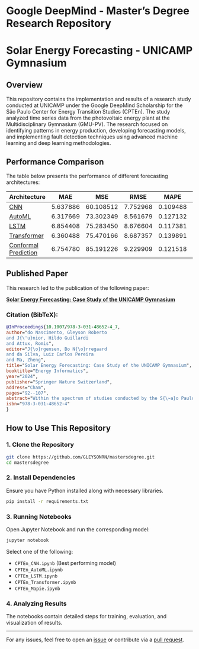 # Google DeepMind - Master’s Degree Research Repository

# Solar Energy Forecasting - UNICAMP Gymnasium

## Overview
This repository contains the implementation and results of a research study conducted at UNICAMP under the Google DeepMind Scholarship for the São Paulo Center for Energy Transition Studies (CPTEn). The study analyzed time series data from the photovoltaic energy plant at the Multidisciplinary Gymnasium (GMU-PV). The research focused on identifying patterns in energy production, developing forecasting models, and implementing fault detection techniques using advanced machine learning and deep learning methodologies.

## Performance Comparison
The table below presents the performance of different forecasting architectures:

| Architecture | MAE | MSE | RMSE | MAPE | R² |
|-------------|-----|-----|------|------|-----|
| [CNN](https://github.com/GLEYSONRN/mastersdegree/blob/main/CPTEn_CNN.ipynb) | 5.637886 | 60.108512 | 7.752968 | 0.109488 | 0.947105 |
| [AutoML](https://github.com/GLEYSONRN/mastersdegree/blob/main/CPTEn_AutoML.ipynb) | 6.317669 | 73.302349 | 8.561679 | 0.127132 | 0.935494 |
| [LSTM](https://github.com/GLEYSONRN/mastersdegree/blob/main/CPTEn_LSTM.ipynb) | 6.854408 | 75.283450 | 8.676604 | 0.117381 | 0.933751 |
| [Transformer](https://github.com/GLEYSONRN/mastersdegree/blob/main/CPTEn_Transformer.ipynb) | 6.360488 | 75.470166 | 8.687357 | 0.139891 | 0.933586 |
| [Conformal Prediction](https://github.com/GLEYSONRN/mastersdegree/blob/main/CPTEn_Mapie.ipynb) | 6.754780 | 85.191226 | 9.229909 | 0.121518 | 0.925032 |

## Published Paper
This research led to the publication of the following paper:

**[Solar Energy Forecasting: Case Study of the UNICAMP Gymnasium](https://link.springer.com/chapter/10.1007/978-3-031-48652-4_7)**

### Citation (BibTeX):
```bibtex
@InProceedings{10.1007/978-3-031-48652-4_7,
author="do Nascimento, Gleyson Roberto
and J{\'u}nior, Hildo Guillardi
and Attux, Romis",
editor="J{\o}rgensen, Bo N{\o}rregaard
and da Silva, Luiz Carlos Pereira
and Ma, Zheng",
title="Solar Energy Forecasting: Case Study of the UNICAMP Gymnasium",
booktitle="Energy Informatics",
year="2024",
publisher="Springer Nature Switzerland",
address="Cham",
pages="92--107",
abstract="Within the spectrum of studies conducted by the S{\~a}o Paulo Center for Energy Transition Studies (CPTEn), time series from the Photovoltaic Energy Plant of the UNICAMP Multidisciplinary Gymnasium (GMU-PV) were analyzed. This plant is associated with the first implementation of a photovoltaic system in the context of the Sustainable Campus Project (PCS) at UNICAMP - as a consequence, it originated the most extensive and robust time series in the project.",
isbn="978-3-031-48652-4"
}
```

## How to Use This Repository

### 1. Clone the Repository
```sh
git clone https://github.com/GLEYSONRN/mastersdegree.git
cd mastersdegree
```

### 2. Install Dependencies
Ensure you have Python installed along with necessary libraries.
```sh
pip install -r requirements.txt
```

### 3. Running Notebooks
Open Jupyter Notebook and run the corresponding model:
```sh
jupyter notebook
```
Select one of the following:
- `CPTEn_CNN.ipynb` (Best performing model)
- `CPTEn_AutoML.ipynb`
- `CPTEn_LSTM.ipynb`
- `CPTEn_Transformer.ipynb`
- `CPTEn_Mapie.ipynb`

### 4. Analyzing Results
The notebooks contain detailed steps for training, evaluation, and visualization of results.

---
For any issues, feel free to open an [issue](https://github.com/GLEYSONRN/mastersdegree/issues) or contribute via a [pull request](https://github.com/GLEYSONRN/mastersdegree/pulls).
